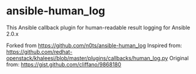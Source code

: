 # ansible-human_log

This Ansible callback plugin for human-readable result logging for Ansible 2.0.x

Forked from https://github.com/n0ts/ansible-human_log
Inspired from: https://github.com/redhat-openstack/khaleesi/blob/master/plugins/callbacks/human_log.py
Original from: https://gist.github.com/cliffano/9868180
